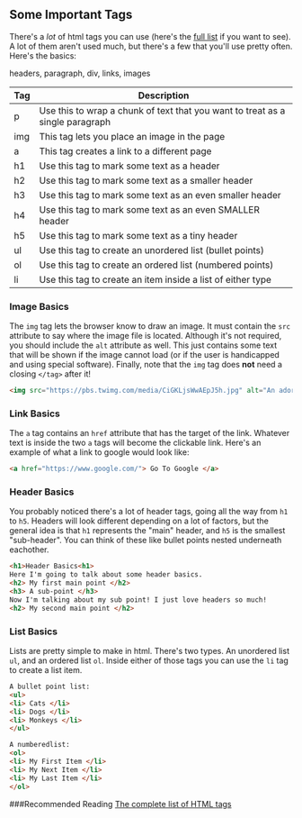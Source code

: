 ## Some Important Tags
There's a *lot* of html tags you can use (here's the [full list](https://www.w3schools.com/tags/default.asp) if you want to see). A lot of them aren't used much, but there's a few that you'll use pretty often.  Here's the basics:

headers, paragraph, div, links, images

| Tag  | Description                              |
| ---- | ---------------------------------------- |
| p    | Use this to wrap a chunk of text that you want to treat as a single paragraph |
| img  | This tag lets you place an image in the page |
| a    | This tag creates a link to a different page |
| h1   | Use this tag to mark some text as a header |
| h2   | Use this tag to mark some text as a smaller header |
| h3   | Use this tag to mark some text as an even smaller header |
| h4   | Use this tag to mark some text as an even SMALLER header |
| h5   | Use this tag to mark some text as a tiny header |
| ul   | Use this tag to create an unordered list (bullet points) |
| ol   | Use this tag to create an ordered list (numbered points) |
| li   | Use this tag to create an item inside a list of either type |

### Image Basics
The `img` tag lets the browser know to draw an image. It must contain the `src` attribute to say where the image file is located. Although it's not required, you should include the `alt` attribute as well. This just contains some text that will be shown if the image cannot load (or if the user is handicapped and using special software). Finally, note that the `img`  tag does **not** need a closing `</tag>` after it!

```html
<img src="https://pbs.twimg.com/media/CiGKLjsWwAEpJ5h.jpg" alt="An adorable cat">
```

### Link Basics
The `a` tag contains an `href` attribute that has the target of the link. Whatever text is inside the two `a` tags will become the clickable link. Here's an example of what a link to google would look like:

```html
<a href="https://www.google.com/"> Go To Google </a>
```

### Header Basics
You probably noticed there's a lot of header tags, going all the way from `h1` to `h5`. Headers will look different depending on a lot of factors, but the general idea is that `h1` represents the "main" header, and `h5` is the smallest "sub-header". You can think of these like bullet points nested underneath eachother.

```html
<h1>Header Basics<h1>
Here I'm going to talk about some header basics.
<h2> My first main point </h2>
<h3> A sub-point </h3>
Now I'm talking about my sub point! I just love headers so much!
<h2> My second main point </h2>

```

### List Basics  
Lists are pretty simple to make in html. There's two types. An unordered list `ul`, and an ordered list `ol`.  Inside either of those tags you can use the `li` tag to create a list item.

```html
A bullet point list:
<ul>
<li> Cats </li>
<li> Dogs </li>
<li> Monkeys </li>
</ul>

A numberedlist:
<ol>
<li> My First Item </li>
<li> My Next Item </li>
<li> My Last Item </li>
</ol>
```

###Recommended Reading
[The complete list of HTML tags](https://www.w3schools.com/tags/default.asp)
